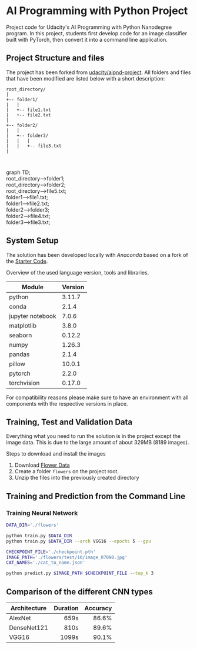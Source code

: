 # AI Programming with Python Project

Project code for Udacity's AI Programming with Python Nanodegree program. In this project, students first develop code for an image classifier built with PyTorch, then convert it into a command line application.

## Project Structure and files
The project has been forked from [udacity/aipnd-project](https://github.com/udacity/aipnd-project). All folders and files that have been modified are listed below with a short description:


```
root_directory/  
|     
+-- folder1/  
|   |  
|   +-- file1.txt  
|   +-- file2.txt  
|  
+-- folder2/  
|   |  
|   +-- folder3/  
|   |   |  
|   |   +-- file3.txt  
|

 
```

graph TD;  
    root_directory-->folder1;  
    root_directory-->folder2;  
    root_directory-->file5.txt;  
    folder1-->file1.txt;  
    folder1-->file2.txt;  
    folder2-->folder3;  
    folder2-->file4.txt;  
    folder3-->file3.txt;  



## System Setup

The solution has been developed locally with *Anaconda* based on a fork of the [Starter Code](https://github.com/udacity/aipnd-project).

Overview of the used language version, tools and libraries.

| Module           | Version |
| ---------------- | ------- |
| python           | 3.11.7  |
| conda            | 2.1.4   |
| jupyter notebook | 7.0.6   |
| matplotlib       | 3.8.0   |
| seaborn          | 0.12.2  |
| numpy            | 1.26.3  |
| pandas           | 2.1.4   |
| pillow           | 10.0.1  |
| pytorch          | 2.2.0   |
| torchvision      | 0.17.0  |

For compatibility reasons please make sure to have an environment with all components with the respective versions in place.

## Training, Test and Validation Data

Everything what you need to run the solution is in the project except the image data. This is due to the large amount of about 329MB (8189 images).

Steps to download and install the images
1. Download [Flower Data](https://s3.amazonaws.com/content.udacity-data.com/nd089/flower_data.tar.gz)
2. Create a folder ```flowers``` on the project root.
3. Unzip the files into the previously created directory

## Training and Prediction from the Command Line

### Training Neural Network



```bash
DATA_DIR='./flowers'

python train.py $DATA_DIR 
python train.py $DATA_DIR --arch VGG16 --epochs 5 --gpu
```

```bash
CHECKPOINT_FILE='./checkpoint.pth'
IMAGE_PATH='./flowers/test/10/image_07090.jpg'
CAT_NAMES='./cat_to_name.json'

python predict.py $IMAGE_PATH $CHECKPOINT_FILE --top_k 3
```

## Comparison of the different CNN types

| Architecture | Duration | Accuracy |
| ------------ | -------: | -------: |
| AlexNet      |     659s |    86.6% |
| DenseNet121  |     810s |    89.6% |
| VGG16        |    1099s |    90.1% |

